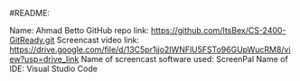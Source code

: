#README:

Name: Ahmad Betto
GitHub repo link: https://github.com/ItsBex/CS-2400-GitReady.git
Screencast video link: https://drive.google.com/file/d/13C5pr1jjo2IWNFlU5FSTo96GUpWucRM8/view?usp=drive_link
Name of screencast software used: ScreenPal
Name of IDE: Visual Studio Code
